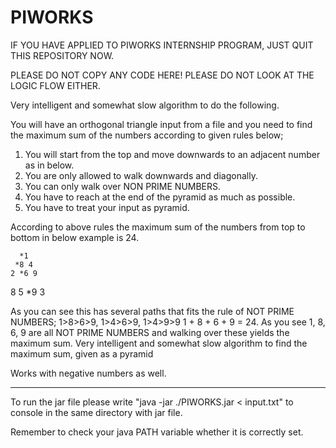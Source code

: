 # PIWORKS

IF YOU HAVE APPLIED TO PIWORKS INTERNSHIP PROGRAM, JUST QUIT THIS REPOSITORY NOW.

PLEASE DO NOT COPY ANY CODE HERE! PLEASE DO NOT LOOK AT THE LOGIC FLOW EITHER.

Very intelligent and somewhat slow algorithm to do the following.

You will have an orthogonal triangle input from a file and you need to find the maximum sum of the numbers according to given rules below;

1. You will start from the top and move downwards to an adjacent number as in below.
2. You are only allowed to walk downwards and diagonally.
3. You can only walk over NON PRIME NUMBERS.
4. You have to reach at the end of the pyramid as much as possible.
5. You have to treat your input as pyramid.

According to above rules the maximum sum of the numbers from top to bottom in below example is 24.

      *1
     *8 4
    2 *6 9
   8 5 *9 3
   
   
As you can see this has several paths that fits the rule of NOT PRIME NUMBERS; 1>8>6>9, 1>4>6>9, 1>4>9>9
1 + 8 + 6 + 9 = 24.  As you see 1, 8, 6, 9 are all NOT PRIME NUMBERS and walking over these yields the maximum sum.
Very intelligent and somewhat slow algorithm to find the maximum sum, given as a pyramid

Works with negative numbers as well.

----------------------------------------------------------------------------------------------------------------------------------------
To run the jar file please write "java -jar ./PIWORKS.jar < input.txt" to console in the same directory with jar file.

Remember to check your java PATH variable whether it is correctly set.
